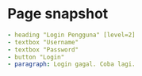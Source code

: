 # Page snapshot

```yaml
- heading "Login Pengguna" [level=2]
- textbox "Username"
- textbox "Password"
- button "Login"
- paragraph: Login gagal. Coba lagi.
```